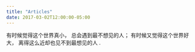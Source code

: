 ```yaml
---
title: "Articles"
date: 2017-03-02T12:00:00-05:00
---
```

有时候觉得这个世界真小， 总会遇到最不想见的人； 有时候又觉得这个世界好大， 离得这么近却也见不到最想见的人 .
